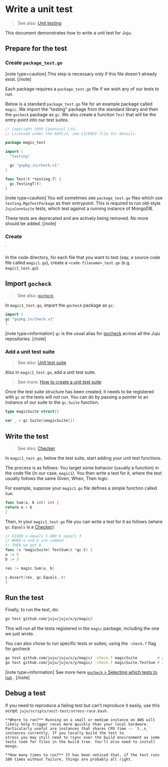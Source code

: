 # Write a unit test
> See also: [Unit testing](/doc/dev/reference/testing/unit-testing/index.md)

This document demonstrates how to write a unit test for Juju.

## Prepare for the test

### Create `package_test.go`

[note type=caution]
This step is necessary only if this file doesn't already exist.
[/note]

Each package requires a `package_test.go` file if we wish any of our tests to run.

Below is a standard `package_test.go` file for an example package called `magic`. We import the "testing" package from
the standard library and then the `gocheck` package as `gc`. We also create a function `Test` that will be the
entry-point into our test suites.

<!--?loads the test suites that have been added to a list by var in the "HTG create a test suite"-->
<!-- // TestingT runs all test suites registered with the Suite function,
// printing results to stdout, and reporting any failures back to
// the "testing" package.-->

```go
// Copyright 20XX Canonical Ltd.
// Licensed under the AGPLv3, see LICENCE file for details.

package magic_test

import (
  "testing"

  gc "gopkg.in/check.v1"
)

func Test(t *testing.T) {
  gc.TestingT(t)
}
```

[note type=caution]
You will sometimes see `package_test.go` files which use `testing.MgoTestPackage` as their entrypoint. This is required
to run old-style `JujuConnSuite` tests, which test against a running instance of MongoDB.

These tests are deprecated and are actively being removed. No more should be added.
[/note]

### Create

`

In the code directory, for each file that you want to test (say, a source code file called `magic1.go`), create a
`<code-filename>_test.go`  (e.g. `magic1_test.go`).

## Import `gocheck`
> See also:  [`gocheck`]( https://labix.org/gocheck)

In `magic1_test.go`, import the `gocheck` package as `gc`:

```go
import (
gc "gopkg.in/check.v1"
)
```

[note type=information]
`gc` is the usual alias for [gocheck](https://labix.org/gocheck) across all the Juju repositories.
[/note]

### Add a unit test suite

> See also: [Unit test suite](/doc/dev/reference/testing/unit-testing/unit-test-suite.md)

Also in `magic1_test.go`, add a unit test suite.

> See more: [How to create a unit test suite](create-unit-test-suite.md)

Once the test suite structure has been created, it needs to be registered with `gc` or the tests will not run. You can
do by passing a pointer to an instance of our suite to the `gc.Suite` function.

```go
type magicSuite struct{}

var _ = gc.Suite(&magicSuite{})
```

## Write the test

> See also: [Checker](/doc/dev/reference/testing/unit-testing/checker.md)

In `magic1_test.go`, below the test suite, start adding your unit test functions.

The process is as follows: You target some behavior (usually a function) in the code file (in our case, `magic1`). You
then write a test for it, where the test usually follows the same Given, When, Then logic.

For example, suppose your `magic1.go` file defines a simple function called `Sum`:

```go
func Sum(a, b int) int {
return a + b
}
```

Then, in your `magic1_test.go` file you can write a test for it as follows (where `gc.Equals` is
a [Checker](/doc/dev/reference/testing/unit-testing/checker.md)):

```go
// GIVEN a equals 5 AND b equals 3
// WHEN a and b are summed
// THEN we get 8
func (s *magicSuite) TestSum(c *gc.C) {
a := 5
b := 3

res := magic.Sum(a, b)

c.Assert(res, gc.Equals, 8)
}
```

## Run the test

Finally, to run the test, do:

```bash
go test github.com/juju/juju/x/y/magic/
```

This will run all the tests registered in the `magic` package, including the one we just wrote.

You can also chose to run specific tests or suites, using the `-check.f` flag for gocheck

```bash
go test github.com/juju/juju/x/y/magic/ -check.f magicSuite         # run the magicSuite only
go test github.com/juju/juju/x/y/magic/ -check.f magicSuite.TestSum # run the test TestSum in magicSuite only
```

[note type=information]
See more here [`gocheck` > Selecting which tests to run](https://labix.org/gocheck) .
[/note]


## Debug a test

If you need to reproduce a failing test but can’t reproduce it easily, use this script: `juju/scripts/unit-test/stress-race.bash`.

```{tip}
**Where to run?** Running on a small or medium instance on AWS will likely help trigger races more quickly than your local hardware. Particularly useful are instances that shares CPU time -- `t._n_` instances currently. If you locally build the test to
stress you may still need to rsync over the build environment as some tests look for files in the build tree. You'll also need to install mongo.
```

```{tip}
**How many times to run?** It has been noticed that, if the test runs 100 times without failure, things are probably all right.
```




